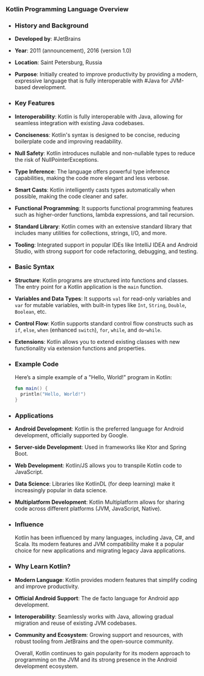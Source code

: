 ### **Kotlin Programming Language Overview**
- ### **History and Background**
- **Developed by**: #JetBrains
- **Year**: 2011 (announcement), 2016 (version 1.0)
- **Location**: Saint Petersburg, Russia
- **Purpose**: Initially created to improve productivity by providing a modern, expressive language that is fully interoperable with #Java for JVM-based development.
- ### **Key Features**
- **Interoperability**: Kotlin is fully interoperable with Java, allowing for seamless integration with existing Java codebases.
- **Conciseness**: Kotlin's syntax is designed to be concise, reducing boilerplate code and improving readability.
- **Null Safety**: Kotlin introduces nullable and non-nullable types to reduce the risk of NullPointerExceptions.
- **Type Inference**: The language offers powerful type inference capabilities, making the code more elegant and less verbose.
- **Smart Casts**: Kotlin intelligently casts types automatically when possible, making the code cleaner and safer.
- **Functional Programming**: It supports functional programming features such as higher-order functions, lambda expressions, and tail recursion.
- **Standard Library**: Kotlin comes with an extensive standard library that includes many utilities for collections, strings, I/O, and more.
- **Tooling**: Integrated support in popular IDEs like IntelliJ IDEA and Android Studio, with strong support for code refactoring, debugging, and testing.
- ### **Basic Syntax**
- **Structure**: Kotlin programs are structured into functions and classes. The entry point for a Kotlin application is the `main` function.
- **Variables and Data Types**: It supports `val` for read-only variables and `var` for mutable variables, with built-in types like `Int`, `String`, `Double`, `Boolean`, etc.
- **Control Flow**: Kotlin supports standard control flow constructs such as `if`, `else`, `when` (enhanced `switch`), `for`, `while`, and `do`-`while`.
- **Extensions**: Kotlin allows you to extend existing classes with new functionality via extension functions and properties.
- ### **Example Code**
  
  Here’s a simple example of a "Hello, World!" program in Kotlin:
  
  ```kotlin
  fun main() {
    println("Hello, World!")
  }
  ```
- ### **Applications**
- **Android Development**: Kotlin is the preferred language for Android development, officially supported by Google.
- **Server-side Development**: Used in frameworks like Ktor and Spring Boot.
- **Web Development**: Kotlin/JS allows you to transpile Kotlin code to JavaScript.
- **Data Science**: Libraries like KotlinDL (for deep learning) make it increasingly popular in data science.
- **Multiplatform Development**: Kotlin Multiplatform allows for sharing code across different platforms (JVM, JavaScript, Native).
- ### **Influence**
  
  Kotlin has been influenced by many languages, including Java, C#, and Scala. Its modern features and JVM compatibility make it a popular choice for new applications and migrating legacy Java applications.
- ### **Why Learn Kotlin?**
- **Modern Language**: Kotlin provides modern features that simplify coding and improve productivity.
- **Official Android Support**: The de facto language for Android app development.
- **Interoperability**: Seamlessly works with Java, allowing gradual migration and reuse of existing JVM codebases.
- **Community and Ecosystem**: Growing support and resources, with robust tooling from JetBrains and the open-source community.
  
  Overall, Kotlin continues to gain popularity for its modern approach to programming on the JVM and its strong presence in the Android development ecosystem.